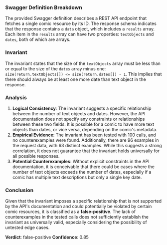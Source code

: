 ### Swagger Definition Breakdown
The provided Swagger definition describes a REST API endpoint that fetches a single comic resource by its ID. The response schema indicates that the response contains a `data` object, which includes a `results` array. Each item in the `results` array can have two properties: `textObjects` and `dates`, both of which are arrays.

### Invariant
The invariant states that the size of the `textObjects` array must be less than or equal to the size of the `dates` array minus one: `size(return.textObjects[]) <= size(return.dates[]) - 1`. This implies that there should always be at least one more date than text object in the response.

### Analysis
1. **Logical Consistency**: The invariant suggests a specific relationship between the number of text objects and dates. However, the API documentation does not specify any constraints or relationships between these two fields. It is possible for a comic to have more text objects than dates, or vice versa, depending on the comic's metadata.
2. **Empirical Evidence**: The invariant has been tested with 100 calls, and no counterexamples were found. Additionally, there are 96 examples in the request data, with 63 distinct examples. While this suggests a strong correlation, it does not guarantee that the invariant holds universally for all possible responses.
3. **Potential Counterexamples**: Without explicit constraints in the API documentation, it is conceivable that there could be cases where the number of text objects exceeds the number of dates, especially if a comic has multiple text descriptions but only a single key date.

### Conclusion
Given that the invariant imposes a specific relationship that is not supported by the API's documentation and could potentially be violated by certain comic resources, it is classified as a **false-positive**. The lack of counterexamples in the tested calls does not sufficiently establish the invariant as universally valid, especially considering the possibility of untested edge cases. 

**Verdict**: false-positive
**Confidence**: 0.85
